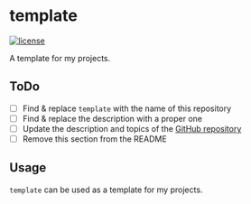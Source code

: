 # template

[![license](https://img.shields.io/github/license/brycked/template)](LICENSE.md)

A template for my projects.

## ToDo

- [ ] Find & replace `template` with the name of this repository
- [ ] Find & replace the description with a proper one
- [ ] Update the description and topics of the [GitHub repository](https://github.com/brycked/template)
- [ ] Remove this section from the README

## Usage

`template` can be used as a template for my projects.
